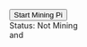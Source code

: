 <!DOCTYPE html>
<html>
<head>
  <title>Minepi Demo</title>
  <script src="https://sdk.minepi.com/pi-sdk.js"></script>
</head>
<body>
  <button id="start-mining">Start Mining Pi</button>
  <div id="status">Status: Not Mining</div>
  <script>
    document.getElementById('start-mining').addEventListener('click', () => {
      const statusDiv = document.getElementById('status');
      try {
        Pi.startMining();
        statusDiv.textContent = "Status: Mining...";
      } catch (error) {
        console.error("Error starting mining:", error);
        statusDiv.textContent = "Status: Error Starting Mining";
      }
    });
  </script>
</body>and 
</html>
